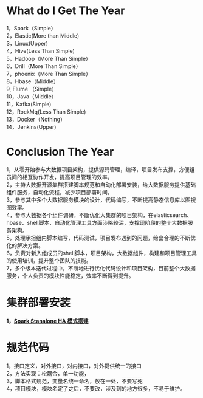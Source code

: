 # What do I Get The Year
1，Spark（Simple）  
2，Elastic(More than Middle)  
3，Linux(Upper)   
4，Hive(Less Than Simple)  
5，Hadoop（More Than Simple）  
6，Drill（More Than Simple）  
7，phoenix（More Than Simple）  
8，Hbase（Middle）  
9, Flume （Simple）  
10，Java（Middle）  
11，Kafka(Simple)   
12，RockMq(Less Than Simple)  
13，Docker（Nothing）  
14，Jenkins(Upper)  
# Conclusion The Year
1，从零开始参与大数据项目架构，提供源码管理，编译，项目发布支撑，方便组员间的相互协作开发，提高项目管理的效率。  
2，主持大数据开源集群搭建脚本规范和自动化部署安装，给大数据服务提供基础组件服务，自动化流程，减少项目部署时间。  
3，参与其中多个大数据服务模块的设计，代码编写，不断提高静态信息库以图搜图效率。  
4，参与大数据各个组件调研，不断优化大集群的项目架构，在elasticsearch、hbase、shell脚本、自动化管理工具方面涉略较深，支撑现阶段的整个大数据服务架构。  
5，处理承担组内脚本编写，代码测试，项目发布遇到的问题，给出合理的不断优化的解决方案。  
6，负责对新入组成员的shell脚本，项目架构，大数据组件，构建和项目管理工具的使用培训，提升整个团队的技能。  
7，多个版本迭代过程中，不断地进行优化代码设计和项目架构，目前整个大数据服务，个人负责的模块性能稳定，效率不断得到提升。  
# 集群部署安装
#### 1，[Spark Stanalone HA 模式搭建](Docs/sparkbasic-docs/standalone.md)

# 规范代码
1，接口定义，对外接口，对内接口，对外提供统一的接口    
2，方法实现：松耦合，单一功能，  
3，脚本格式规范，变量名统一命名，放在一处，不要写死  
4，项目模块，模块名定了之后，不要改，涉及到的地方很多，不易于维护。  